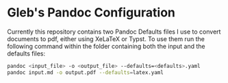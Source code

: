 # Gleb's Pandoc Configuration

Currently this repository contains two Pandoc Defaults files I use to convert documents to pdf, either using XeLaTeX or Typst.
To use them run the following command within the folder containing both the input and the defaults files:

```bash
pandoc <input_file> -o <output_file> --defaults=<defaults>.yaml
pandoc input.md -o output.pdf --defaults=latex.yaml
```
